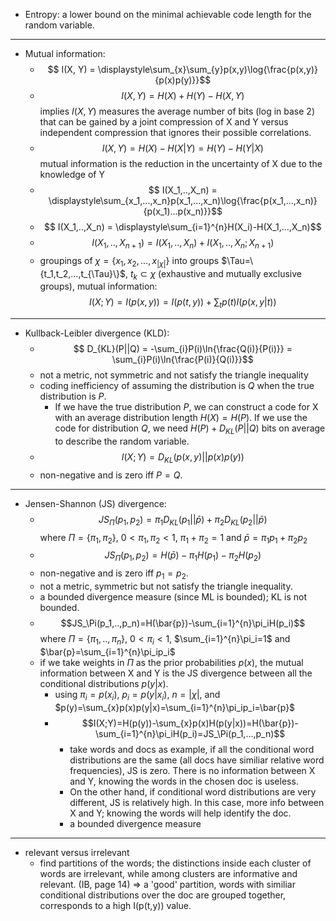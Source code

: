+ Entropy: a lower bound on the minimal achievable code length for the random variable. 
---
+ Mutual information:
  - $$ I(X, Y) = \displaystyle\sum_{x}\sum_{y}p(x,y)\log{\frac{p(x,y)}{p(x)p(y)}}$$
  - $$ I(X, Y) = H(X)+H(Y)-H(X,Y) $$
    implies $I(X, Y)$ measures the average number of bits (log in base 2) that can be gained by a joint compression of X and Y versus independent compression that ignores their possible correlations. 
  - $$ I(X, Y)=H(X)-H(X|Y)=H(Y)-H(Y|X) $$
    mutual information is the reduction in the uncertainty of X due to the knowledge of Y
  - $$ I(X_1,..,X_n) = \displaystyle\sum_{x_1,...,x_n}p(x_1,...,x_n)\log{\frac{p(x_1,...,x_n)}{p(x_1)...p(x_n)}}$$
  - $$ I(X_1,..,X_n) = \displaystyle\sum_{i=1}^{n}H(X_i)-H(X_1,...,X_n)$$
  - $$ I(X_1,..,X_{n+1}) = I(X_1,..,X_n) + I(X_1,..,X_n;X_{n+1})$$
  - groupings of $\chi=\{x_1,x_2,...,x_{|\chi|}\}$ into groups $\Tau=\{t_1,t_2,...,t_{\Tau}\}$, $t_k \subset\chi$ (exhaustive and mutually exclusive groups), mutual information:
  $$I(X;Y)=I(p(x,y))=I(p(t,y))+\sum_tp(t)I(p(x,y|t))$$
---
+ Kullback-Leibler divergence (KLD):
  - $$ D_{KL}(P||Q) = -\sum_{i}P(i)\ln{\frac{Q(i)}{P(i)}} = \sum_{i}P(i)\ln{\frac{P(i)}{Q(i)}}$$
  - not a metric, not symmetric and not satisfy the  triangle inequality
  - coding inefficiency of assuming the distribution is $Q$ when the true distribution is $P$. 
    - If we have the true distribution $P$, we can construct a code for X with an average distribution length $H(X)=H(P)$. If we use the code for distribution $Q$, we need $H(P)+D_{KL}(P||Q)$ bits on average to describe the random variable.
  - $$I(X;Y) = D_{KL}(p(x,y)||p(x)p(y))$$
  - non-negative and is zero iff $P=Q$.
---
+ Jensen-Shannon (JS) divergence:
  - $$JS_\Pi(p_1,p_2)=\pi_1D_{KL}(p_1||\bar{p})+\pi_2D_{KL}(p_2||\bar{p})$$ 
    where $\Pi=\{\pi_1,\pi_2\}$, $0<\pi_1,\pi_2<1$, $\pi_1+\pi_2=1$ and $\bar{p}=\pi_1p_1+\pi_2p_2$
  - $$JS_\Pi(p_1,p_2)=H(\bar{p})-\pi_1H(p_1)-\pi_2H(p_2)$$
  - non-negative and is zero iff $p_1=p_2$.
  - not a metric, symmetric but not satisfy the triangle inequality. 
  - a bounded divergence measure (since ML is bounded); KL is not bounded. 
  - $$JS_\Pi(p_1,..,p_n)=H(\bar{p})-\sum_{i=1}^{n}\pi_iH(p_i)$$
    where $\Pi=\{\pi_1,..,\pi_n\}$, $0<\pi_i<1$, $\sum_{i=1}^{n}\pi_i=1$ and $\bar{p}=\sum_{i=1}^{n}\pi_ip_i$
  - if we take weights in $\Pi$ as the prior probabilities $p(x)$, the mutual information between X and Y is the JS divergence between all the conditional distributions $p(y|x)$. 
    + using $\pi_i=p(x_i)$, $p_i=p(y|x_i)$, $n=|\chi|$, and $p(y)=\sum_{x}p(x)p(y|x)=\sum_{i=1}^{n}\pi_ip_i=\bar{p}$
    + $$I(X;Y)=H(p(y))-\sum_{x}p(x)H(p(y|x))=H(\bar{p})-\sum_{i=1}^{n}\pi_iH(p_i)=JS_\Pi(p_1,...,p_n)$$
      - take words and docs as example, if all the conditional word distributions are the same (all docs have similiar relative word frequencies), JS is zero. There is no information between X and Y, knowing the words in the chosen doc is useless. 
      - On the other hand, if conditional word distributions are very different, JS is relatively high. In this case, more info between X and Y; knowing the words will help identify the doc. 
      - a bounded divergence measure
    
---
+ relevant versus irrelevant
  -  find partitions of the words; the distinctions inside each cluster of words are irrelevant, while among clusters are informative and relevant. (IB, page 14) $\Longrightarrow$ a 'good' partition, words with similiar conditional distributions over the doc are grouped together, corresponds to a high I(p(t,y)) value. 












   
